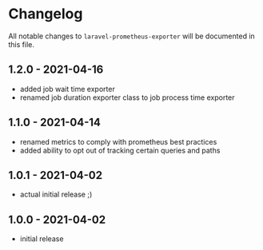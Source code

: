 # Changelog

All notable changes to `laravel-prometheus-exporter` will be documented in this file.

## 1.2.0 - 2021-04-16

- added job wait time exporter
- renamed job duration exporter class to job process time exporter

## 1.1.0 - 2021-04-14

- renamed metrics to comply with prometheus best practices
- added ability to opt out of tracking certain queries and paths

## 1.0.1 - 2021-04-02

- actual initial release ;)

## 1.0.0 - 2021-04-02

- initial release

